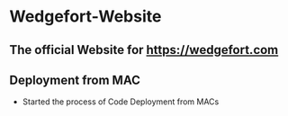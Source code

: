 # Wedgefort-Website
 The official Website for https://wedgefort.com
---
## Deployment from MAC
- Started the process of Code Deployment from MACs